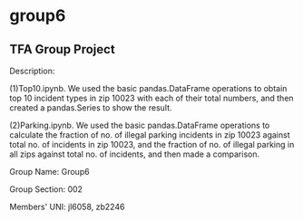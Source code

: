 # group6
## TFA Group Project

Description:

(1)Top10.ipynb. We used the basic pandas.DataFrame operations to obtain top 10 incident types in zip 10023 with each of their total numbers, and then created a pandas.Series to show the result.

(2)Parking.ipynb. We used the basic pandas.DataFrame operations to calculate the fraction of no. of illegal parking incidents in zip 10023 against total no. of incidents in zip 10023, and the fraction of no. of illegal parking in all zips against total no. of incidents, and then made a comparison.



Group Name: Group6

Group Section: 002

Members' UNI: jl6058, zb2246
